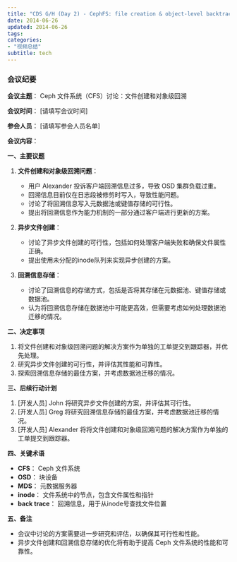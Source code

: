 ```yaml
---
title: "CDS G/H (Day 2) - CephFS: file creation & object-level backtraces"
date: 2014-06-26
updated: 2014-06-26
tags:
categories:
- "视频总结"
subtitle: tech
---
```




### 会议纪要

**会议主题**： Ceph 文件系统（CFS）讨论：文件创建和对象级回溯

**会议时间**： [请填写会议时间]

**参会人员**： [请填写参会人员名单]

**会议内容**：

**一、主要议题**

1. **文件创建和对象级回溯问题**：
   - 用户 Alexander 投诉客户端回溯信息过多，导致 OSD 集群负载过重。
   - 回溯信息目前仅在日志段被修剪时写入，导致性能问题。
   - 讨论了将回溯信息写入元数据池或键值存储的可行性。
   - 提出将回溯信息作为能力机制的一部分通过客户端进行更新的方案。

2. **异步文件创建**：
   - 讨论了异步文件创建的可行性，包括如何处理客户端失败和确保文件属性正确。
   - 提出使用未分配的inode队列来实现异步创建的方案。

3. **回溯信息存储**：
   - 讨论了回溯信息的存储方式，包括是否将其存储在元数据池、键值存储或数据池。
   - 认为将回溯信息存储在数据池中可能更高效，但需要考虑如何处理数据池迁移的情况。

**二、决定事项**

1. 将文件创建和对象级回溯问题的解决方案作为单独的工单提交到跟踪器，并优先处理。
2. 研究异步文件创建的可行性，并评估其性能和可靠性。
3. 探索回溯信息存储的最佳方案，并考虑数据池迁移的情况。

**三、后续行动计划**

1. [开发人员] John 将研究异步文件创建的方案，并评估其可行性。
2. [开发人员] Greg 将研究回溯信息存储的最佳方案，并考虑数据池迁移的情况。
3. [开发人员] Alexander 将将文件创建和对象级回溯问题的解决方案作为单独的工单提交到跟踪器。

**四、关键术语**

- **CFS**： Ceph 文件系统
- **OSD**： 块设备
- **MDS**： 元数据服务器
- **inode**： 文件系统中的节点，包含文件属性和指针
- **back trace**： 回溯信息，用于从inode号查找文件位置

**五、备注**

- 会议中讨论的方案需要进一步研究和评估，以确保其可行性和性能。
- 异步文件创建和回溯信息存储的优化将有助于提高 Ceph 文件系统的性能和可靠性。